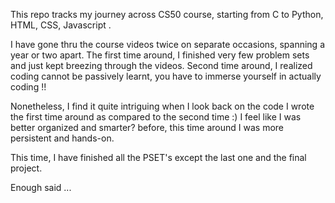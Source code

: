 This repo tracks my journey across CS50 course, starting from C to Python, HTML, CSS, Javascript .

I have gone thru the course videos twice on separate occasions, spanning a year or two apart. 
The first time around, I finished very few problem sets and just kept breezing through the videos.
Second time around, I realized coding cannot be passively learnt, you have to immerse yourself in actually coding !!

Nonetheless, I find it quite intriguing when I look back on the code I wrote the first time around as compared to the second time :)
I feel like I was better organized and smarter? before, this time around I was more persistent and hands-on. 

This time, I have finished all the PSET's except the last one and the final project. 

Enough said ... 
